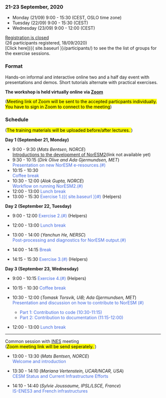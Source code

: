 
### 21-23 September, 2020
- Monday (21/09) 9:00 - 15:30 (CEST, OSLO time zone)
- Tuesday (22/09) 9:00 - 15:30 (CEST)
- Wednesday (23/09) 9:00 - 12:00 (CEST)

<!--
<a class="btn btn-info disabled" href="#" data-mode="1" target="_blank">Registration will open soon</a>
<a class="btn btn-success" href="https://skjemaker.app.uib.no/view.php?id=8805572" data-mode="1" target="_blank">Register here</a>
-->
<a class="btn btn-danger disabled" href="#" data-mode="1" target="_blank">Registration is closed</a> \
(26 participants registered, 18/09/2020)\
[Click here]({{ site.baseurl }}/participants/) to see the the list of groups for the exercise sessions.

### Format

Hands-on informal and interactive online two and a half day event with 
presentations and demos. Short tutorials alternate with practical
exercises.

**The workshop is held virtually online via [Zoom](https://zoom.us/)**

(<mark>Meeting link of Zoom will be sent to the accepted particpants individually. You have to sign in Zoom to connect to the meeting</mark>)

### Schedule
(<mark>The training materials will be uploaded before/after lectures. </mark>)

**Day 1 (September 21, Monday)**
- 9:00 - 9:30 
  (_Mats Bentsen, NORCE_) \
  [Introductions to the development of NorESM2](#)(link not available yet)
- 9:30 - 10:15
  (_Dirk Olive and Ada Gjermundsen, MET_) \
  <span style="color:royalblue"> Presentation on new NorESM e-resources.(#)  </span>
- 10:15 - 10:30 \
  <span style="color:royalblue"> Coffee break   </span>
- 10:30 - 12:00
  (_Alok Gupta, NORCE_) \
  <span style="color:royalblue"> Workflow on running NorESM2.(#) </span>
- 12:00 - 13:00
  <span style="color:royalblue"> Lunch break </span>
- 13:00 - 15:30
  <span style="color:royalblue"> Exercise 1.({{ site.baseurl }}#) </span>
  (Helpers)

**Day 2 (September 22, Tuesday)**
- 9:00 - 12:00
  <span style="color:royalblue"> Exercise 2.(#) </span>
  (Helpers)
- 12:00 - 13:00
  <span style="color:royalblue"> Lunch break </span>

- 13:00 - 14:00
  (_Yanchun He, NERSC_) \
  <span style="color:royalblue"> Post-processing and diagnostics for NorESM output.(#) </span>
- 14:00 - 14:15
  <span style="color:royalblue"> Break </span>
- 14:15 - 15:30
  <span style="color:royalblue"> Exercise 3.(#) </span>
  (Helpers)

**Day 3 (September 23, Wednesday)**
- 9:00 - 10:15
  <span style="color:royalblue"> Exercise 4.(#) </span>
  (Helpers)
- 10:15 - 10:30
  <span style="color:royalblue"> Coffee break </span>
- 10:30 - 12:00 (_Tomask Torsvik, UiB; Ada Gjermundsen, MET_)\
  <span style="color:royalblue"> Presentation and discussion on how to contribute to NorESM (#) </span>
    * <span style="color:royalblue"> Part 1: Contribution to code (10:30-11:15) </span>
    * <span style="color:royalblue"> Part 2: Contribution to documentation (11:15-12:00) </span>

- 12:00 - 13:00
  <span style="color:royalblue"> Lunch break </span>

---
Common session with [INES](https://www.ines.noresm.org) meeting \
(<mark>Zoom meeting link will be send seperately. </mark>)

- 13:00 - 13:30 (_Mats Bentsen, NORCE_)\
<span style="color:royalblue"> Welcome and introduction </span>

- 13:30 - 14:10 (_Mariana Vertenstein, UCAR/NCAR, USA_) \
<span style="color:royalblue"> CESM Status and Current Infrastructure Efforts </span>

- 14:10 - 14:40 (_Sylvie Joussaume, IPSL/LSCE, France_) \
<span style="color:royalblue"> IS-ENES3 and French infrastructures </span>
